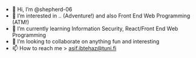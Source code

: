 - 👋 Hi, I’m @shepherd-06
- 👀 I’m interested in .. (Adventure!) and also Front End Web Programming (ATM!)
- 🌱 I’m currently learning Information Security, React/Front End Web Programming
- 💞️ I’m looking to collaborate on anything fun and interesting
- 📫 How to reach me > asif.ibtehaz@tuni.fi

<!---
shepherd-06/shepherd-06 is a ✨ special ✨ repository because its `README.md` (this file) appears on your GitHub profile.
You can click the Preview link to take a look at your changes.
--->

